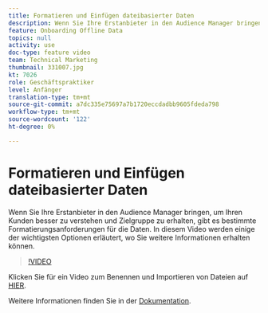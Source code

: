 ```yaml
---
title: Formatieren und Einfügen dateibasierter Daten
description: Wenn Sie Ihre Erstanbieter in den Audience Manager bringen, um Ihren Kunden besser zu verstehen und Zielgruppe zu erhalten, gibt es bestimmte Formatierungsanforderungen für die Daten. In diesem Video werden einige der wichtigsten Optionen erläutert, wo Sie weitere Informationen erhalten können.
feature: Onboarding Offline Data
topics: null
activity: use
doc-type: feature video
team: Technical Marketing
thumbnail: 331007.jpg
kt: 7026
role: Geschäftspraktiker
level: Anfänger
translation-type: tm+mt
source-git-commit: a7dc335e75697a7b1720eccdadbb9605fdeda798
workflow-type: tm+mt
source-wordcount: '122'
ht-degree: 0%

---
```



# Formatieren und Einfügen dateibasierter Daten

Wenn Sie Ihre Erstanbieter in den Audience Manager bringen, um Ihren Kunden besser zu verstehen und Zielgruppe zu erhalten, gibt es bestimmte Formatierungsanforderungen für die Daten. In diesem Video werden einige der wichtigsten Optionen erläutert, wo Sie weitere Informationen erhalten können.

>[!VIDEO](https://video.tv.adobe.com/v/331007/?quality=12&learn=on)

Klicken Sie für ein Video zum Benennen und Importieren von Dateien auf [HIER](steps-for-ingesting-file-based-data.md).

Weitere Informationen finden Sie in der [Dokumentation](https://experienceleague.adobe.com/docs/audience-manager/user-guide/implementation-integration-guides/sending-audience-data/batch-data-transfer-process/inbound-file-contents.html?).
